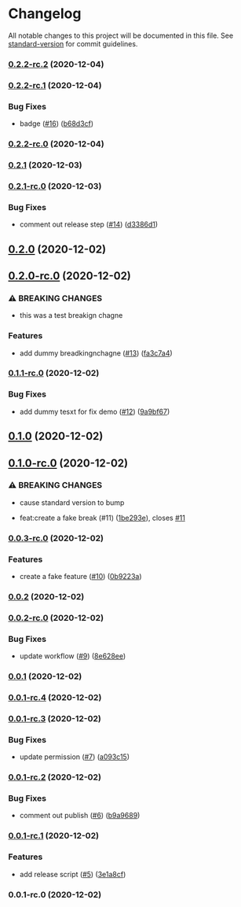 # Changelog

All notable changes to this project will be documented in this file. See [standard-version](https://github.com/conventional-changelog/standard-version) for commit guidelines.

### [0.2.2-rc.2](https://github.com/bcullman/ci-rc-model-pre1.0/compare/v0.2.2-rc.1...v0.2.2-rc.2) (2020-12-04)

### [0.2.2-rc.1](https://github.com/bcullman/ci-rc-model/compare/v0.2.2-rc.0...v0.2.2-rc.1) (2020-12-04)


### Bug Fixes

* badge ([#16](https://github.com/bcullman/ci-rc-model/issues/16)) ([b68d3cf](https://github.com/bcullman/ci-rc-model/commit/b68d3cfb805d1aee49719e644666a23ae7de69e1))

### [0.2.2-rc.0](https://github.com/bcullman/ci-rc-model/compare/v0.2.1...v0.2.2-rc.0) (2020-12-04)

### [0.2.1](https://github.com/bcullman/ci-rc-model/compare/v0.2.1-rc.0...v0.2.1) (2020-12-03)

### [0.2.1-rc.0](https://github.com/bcullman/ci-rc-model/compare/v0.2.0...v0.2.1-rc.0) (2020-12-03)


### Bug Fixes

* comment out release step ([#14](https://github.com/bcullman/ci-rc-model/issues/14)) ([d3386d1](https://github.com/bcullman/ci-rc-model/commit/d3386d16dcf167ce812f3bff1e4814656437ba2e))

## [0.2.0](https://github.com/bcullman/ci-rc-model/compare/v0.2.0-rc.0...v0.2.0) (2020-12-02)

## [0.2.0-rc.0](https://github.com/bcullman/ci-rc-model/compare/v0.1.1-rc.0...v0.2.0-rc.0) (2020-12-02)


### ⚠ BREAKING CHANGES

* this was a test breakign chagne

### Features

* add dummy breadkingnchagne ([#13](https://github.com/bcullman/ci-rc-model/issues/13)) ([fa3c7a4](https://github.com/bcullman/ci-rc-model/commit/fa3c7a4b935e26120b4d244b5dea938313361e37))

### [0.1.1-rc.0](https://github.com/bcullman/ci-rc-model/compare/v0.1.0...v0.1.1-rc.0) (2020-12-02)


### Bug Fixes

* add dummy tesxt for fix demo ([#12](https://github.com/bcullman/ci-rc-model/issues/12)) ([9a9bf67](https://github.com/bcullman/ci-rc-model/commit/9a9bf67f2d3a7c9513977cb18ed95fee765e2928))

## [0.1.0](https://github.com/bcullman/ci-rc-model/compare/v0.1.0-rc.0...v0.1.0) (2020-12-02)

## [0.1.0-rc.0](https://github.com/bcullman/ci-rc-model/compare/v0.0.3-rc.0...v0.1.0-rc.0) (2020-12-02)


### ⚠ BREAKING CHANGES

* cause standard version to bump

* feat:create a fake break (#11) ([1be293e](https://github.com/bcullman/ci-rc-model/commit/1be293e6d07018dbbc7172f9314899c39a29d295)), closes [#11](https://github.com/bcullman/ci-rc-model/issues/11)

### [0.0.3-rc.0](https://github.com/bcullman/ci-rc-model/compare/v0.0.2...v0.0.3-rc.0) (2020-12-02)


### Features

* create a fake feature ([#10](https://github.com/bcullman/ci-rc-model/issues/10)) ([0b9223a](https://github.com/bcullman/ci-rc-model/commit/0b9223a2dfebc4afe55047a75e3c5d529d5ba071))

### [0.0.2](https://github.com/bcullman/ci-rc-model/compare/v0.0.2-rc.0...v0.0.2) (2020-12-02)

### [0.0.2-rc.0](https://github.com/bcullman/ci-rc-model/compare/v0.0.1...v0.0.2-rc.0) (2020-12-02)


### Bug Fixes

* update workflow ([#9](https://github.com/bcullman/ci-rc-model/issues/9)) ([8e628ee](https://github.com/bcullman/ci-rc-model/commit/8e628eef993876792216f1a9d6d66e4a2abc21a5))

### [0.0.1](https://github.com/bcullman/ci-rc-model/compare/v0.0.1-rc.4...v0.0.1) (2020-12-02)

### [0.0.1-rc.4](https://github.com/bcullman/ci-rc-model/compare/v0.0.1-rc.3...v0.0.1-rc.4) (2020-12-02)

### [0.0.1-rc.3](https://github.com/bcullman/ci-rc-model/compare/v0.0.1-rc.2...v0.0.1-rc.3) (2020-12-02)


### Bug Fixes

* update permission ([#7](https://github.com/bcullman/ci-rc-model/issues/7)) ([a093c15](https://github.com/bcullman/ci-rc-model/commit/a093c159ba0e75c7b2855c78bc8b31d8fff1e80f))

### [0.0.1-rc.2](https://github.com/bcullman/ci-rc-model/compare/v0.0.1-rc.1...v0.0.1-rc.2) (2020-12-02)


### Bug Fixes

* comment out publish ([#6](https://github.com/bcullman/ci-rc-model/issues/6)) ([b9a9689](https://github.com/bcullman/ci-rc-model/commit/b9a9689745c8b72b584afc1a69f4dee03cf8b427))

### [0.0.1-rc.1](https://github.com/bcullman/ci-rc-model/compare/v0.0.1-rc.0...v0.0.1-rc.1) (2020-12-02)


### Features

* add release script ([#5](https://github.com/bcullman/ci-rc-model/issues/5)) ([3e1a8cf](https://github.com/bcullman/ci-rc-model/commit/3e1a8cf5d946480734305a34f6228338c8019ab6))

### 0.0.1-rc.0 (2020-12-02)
